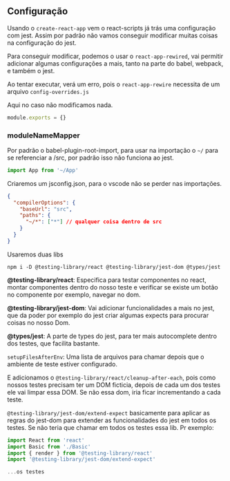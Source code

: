 ## Configuração

Usando o `create-react-app` vem o react-scripts já trás uma configuração com jest. Assim por padrão não vamos conseguir modificar muitas coisas na configuração do jest.

Para conseguir modificar, podemos o usar o `react-app-rewired`, vai permitir adicionar algumas configurações a mais, tanto na parte do babel, webpack, e também o jest.

Ao tentar executar, verá um erro, pois o `react-app-rewire` necessita de um arquivo `config-overrides.js`

Aqui no caso não modificamos nada.

```js
module.exports = {}
```

### moduleNameMapper

Por padrão o babel-plugin-root-import, para usar na importação o `~/` para se referenciar a /src, por padrão isso não funciona ao jest.

```js
import App from '~/App'
```

Criaremos um jsconfig.json, para o vscode não se perder nas importações.

```json
{
  "compilerOptions": {
    "baseUrl": "src",
    "paths": {
      "~/*": ["*"] // qualquer coisa dentro de src
    }
  }
}
```

Usaremos duas libs

```terminal
npm i -D @testing-library/react @testing-library/jest-dom @types/jest
```

**@testing-library/react**: Especifica para testar componentes no react, montar componentes dentro do nosso teste e verificar se existe um botão no componente por exemplo, navegar no dom.

**@testing-library/jest-dom**: Vai adicionar funcionalidades a mais no jest, que da poder por exemplo do jest criar algumas expects para procurar coisas no nosso Dom.

**@types/jest**: A parte de types do jest, para ter mais autocomplete dentro dos testes, que facilita bastante.

`setupFilesAfterEnv`: Uma lista de arquivos para chamar depois que o ambiente de teste estiver configurado.

E adicionamos o `@testing-library/react/cleanup-after-each`, pois como nossos testes precisam ter um DOM ficticia, depois de cada um dos testes ele vai limpar essa DOM. Se não essa dom, iria ficar incrementando a cada teste.

`@testing-library/jest-dom/extend-expect` basicamente para aplicar as regras do jest-dom para extender as funcionalidades do jest em todos os testes. Se não teria que chamar em todos os testes essa lib. Pr exemplo:

```js
import React from 'react'
import Basic from './Basic'
import { render } from '@testing-library/react'
import '@testing-library/jest-dom/extend-expect'

...os testes
```